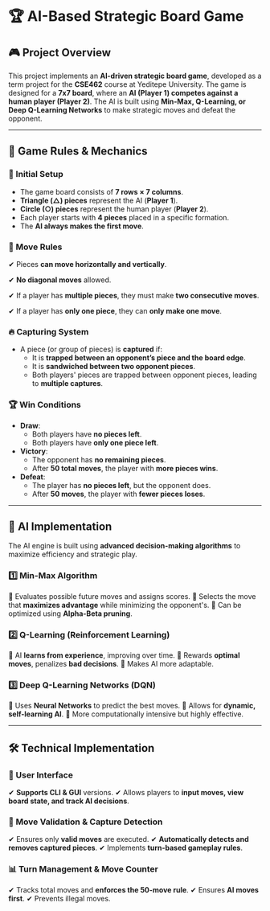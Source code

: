# 🏆 AI-Based Strategic Board Game

## 🎮 Project Overview
This project implements an **AI-driven strategic board game**, developed as a term project for the **CSE462** course at Yeditepe University. The game is designed for a **7x7 board**, where an **AI (Player 1) competes against a human player (Player 2)**. The AI is built using **Min-Max, Q-Learning, or Deep Q-Learning Networks** to make strategic moves and defeat the opponent.

---

## 📜 Game Rules & Mechanics

### 🏁 Initial Setup
- The game board consists of **7 rows × 7 columns**.
- **Triangle (△) pieces** represent the AI (**Player 1**).
- **Circle (○) pieces** represent the human player (**Player 2**).
- Each player starts with **4 pieces** placed in a specific formation.
- The **AI always makes the first move**.

### 🎲 Move Rules
✔ Pieces **can move horizontally and vertically**.

✔ **No diagonal moves** allowed.

✔ If a player has **multiple pieces**, they must make **two consecutive moves**.

✔ If a player has **only one piece**, they can **only make one move**.

### 🔥 Capturing System
- A piece (or group of pieces) is **captured** if:
  - It is **trapped between an opponent’s piece and the board edge**.
  - It is **sandwiched between two opponent pieces**.
  - Both players' pieces are trapped between opponent pieces, leading to **multiple captures**.

### 🏆 Win Conditions
- **Draw**:
  - Both players have **no pieces left**.
  - Both players have **only one piece left**.
- **Victory**:
  - The opponent has **no remaining pieces**.
  - After **50 total moves**, the player with **more pieces wins**.
- **Defeat**:
  - The player has **no pieces left**, but the opponent does.
  - After **50 moves**, the player with **fewer pieces loses**.

---

## 🤖 AI Implementation
The AI engine is built using **advanced decision-making algorithms** to maximize efficiency and strategic play.

### **1️⃣ Min-Max Algorithm**
🔹 Evaluates possible future moves and assigns scores.
🔹 Selects the move that **maximizes advantage** while minimizing the opponent's.
🔹 Can be optimized using **Alpha-Beta pruning**.

### **2️⃣ Q-Learning (Reinforcement Learning)**
🔹 AI **learns from experience**, improving over time.
🔹 Rewards **optimal moves**, penalizes **bad decisions**.
🔹 Makes AI more adaptable.

### **3️⃣ Deep Q-Learning Networks (DQN)**
🔹 Uses **Neural Networks** to predict the best moves.
🔹 Allows for **dynamic, self-learning AI**.
🔹 More computationally intensive but highly effective.

---

## 🛠️ Technical Implementation

### **🎨 User Interface**
✔ **Supports CLI & GUI** versions.
✔ Allows players to **input moves, view board state, and track AI decisions**.

### **📌 Move Validation & Capture Detection**
✔ Ensures only **valid moves** are executed.
✔ **Automatically detects and removes captured pieces**.
✔ Implements **turn-based gameplay rules**.

### **📊 Turn Management & Move Counter**
✔ Tracks total moves and **enforces the 50-move rule**.
✔ Ensures **AI moves first**.
✔ Prevents illegal moves.
